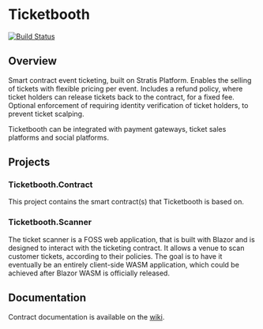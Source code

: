 # Ticketbooth

[![Build Status](https://dev.azure.com/developmomentum/Ticketbooth/_apis/build/status/drmathias.Ticketbooth?branchName=master)](https://dev.azure.com/developmomentum/Ticketbooth/_build/latest?definitionId=8&branchName=master)

## Overview

Smart contract event ticketing, built on Stratis Platform. Enables the selling of tickets with flexible pricing per event. Includes a refund policy, where ticket holders can release tickets back to the contract, for a fixed fee. Optional enforcement of requiring identity verification of ticket holders, to prevent ticket scalping.

Ticketbooth can be integrated with payment gateways, ticket sales platforms and social platforms.

## Projects

### Ticketbooth.Contract

This project contains the smart contract(s) that Ticketbooth is based on.

### Ticketbooth.Scanner

The ticket scanner is a FOSS web application, that is built with Blazor and is designed to interact with the ticketing contract. It allows a venue to scan customer tickets, according to their policies. The goal is to have it eventually be an entirely client-side WASM application, which could be achieved after Blazor WASM is officially released.

## Documentation

Contract documentation is available on the [wiki](https://github.com/drmathias/Ticketbooth/wiki).
